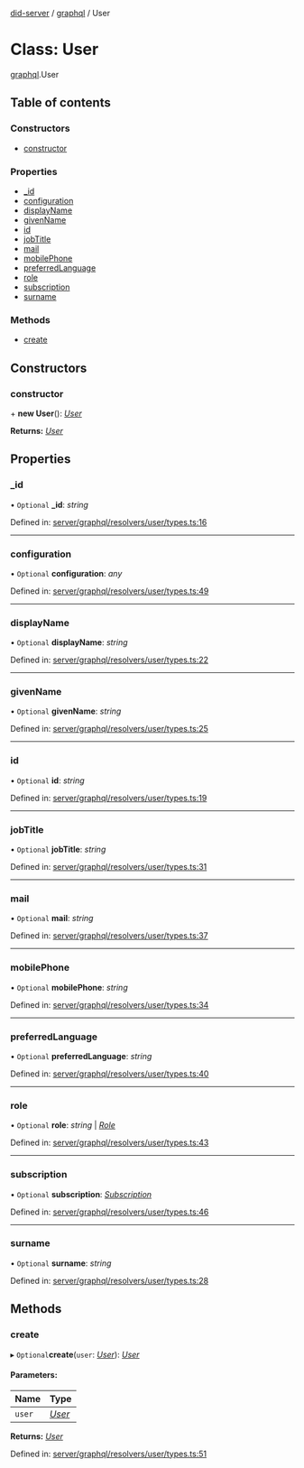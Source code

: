[did-server](../README.md) / [graphql](../modules/graphql.md) / User

# Class: User

[graphql](../modules/graphql.md).User

## Table of contents

### Constructors

- [constructor](graphql.user.md#constructor)

### Properties

- [\_id](graphql.user.md#_id)
- [configuration](graphql.user.md#configuration)
- [displayName](graphql.user.md#displayname)
- [givenName](graphql.user.md#givenname)
- [id](graphql.user.md#id)
- [jobTitle](graphql.user.md#jobtitle)
- [mail](graphql.user.md#mail)
- [mobilePhone](graphql.user.md#mobilephone)
- [preferredLanguage](graphql.user.md#preferredlanguage)
- [role](graphql.user.md#role)
- [subscription](graphql.user.md#subscription)
- [surname](graphql.user.md#surname)

### Methods

- [create](graphql.user.md#create)

## Constructors

### constructor

\+ **new User**(): [*User*](graphql.user.md)

**Returns:** [*User*](graphql.user.md)

## Properties

### \_id

• `Optional` **\_id**: *string*

Defined in: [server/graphql/resolvers/user/types.ts:16](https://github.com/Puzzlepart/did/blob/dev/server/graphql/resolvers/user/types.ts#L16)

___

### configuration

• `Optional` **configuration**: *any*

Defined in: [server/graphql/resolvers/user/types.ts:49](https://github.com/Puzzlepart/did/blob/dev/server/graphql/resolvers/user/types.ts#L49)

___

### displayName

• `Optional` **displayName**: *string*

Defined in: [server/graphql/resolvers/user/types.ts:22](https://github.com/Puzzlepart/did/blob/dev/server/graphql/resolvers/user/types.ts#L22)

___

### givenName

• `Optional` **givenName**: *string*

Defined in: [server/graphql/resolvers/user/types.ts:25](https://github.com/Puzzlepart/did/blob/dev/server/graphql/resolvers/user/types.ts#L25)

___

### id

• `Optional` **id**: *string*

Defined in: [server/graphql/resolvers/user/types.ts:19](https://github.com/Puzzlepart/did/blob/dev/server/graphql/resolvers/user/types.ts#L19)

___

### jobTitle

• `Optional` **jobTitle**: *string*

Defined in: [server/graphql/resolvers/user/types.ts:31](https://github.com/Puzzlepart/did/blob/dev/server/graphql/resolvers/user/types.ts#L31)

___

### mail

• `Optional` **mail**: *string*

Defined in: [server/graphql/resolvers/user/types.ts:37](https://github.com/Puzzlepart/did/blob/dev/server/graphql/resolvers/user/types.ts#L37)

___

### mobilePhone

• `Optional` **mobilePhone**: *string*

Defined in: [server/graphql/resolvers/user/types.ts:34](https://github.com/Puzzlepart/did/blob/dev/server/graphql/resolvers/user/types.ts#L34)

___

### preferredLanguage

• `Optional` **preferredLanguage**: *string*

Defined in: [server/graphql/resolvers/user/types.ts:40](https://github.com/Puzzlepart/did/blob/dev/server/graphql/resolvers/user/types.ts#L40)

___

### role

• `Optional` **role**: *string* \| [*Role*](graphql.role.md)

Defined in: [server/graphql/resolvers/user/types.ts:43](https://github.com/Puzzlepart/did/blob/dev/server/graphql/resolvers/user/types.ts#L43)

___

### subscription

• `Optional` **subscription**: [*Subscription*](graphql.subscription.md)

Defined in: [server/graphql/resolvers/user/types.ts:46](https://github.com/Puzzlepart/did/blob/dev/server/graphql/resolvers/user/types.ts#L46)

___

### surname

• `Optional` **surname**: *string*

Defined in: [server/graphql/resolvers/user/types.ts:28](https://github.com/Puzzlepart/did/blob/dev/server/graphql/resolvers/user/types.ts#L28)

## Methods

### create

▸ `Optional`**create**(`user`: [*User*](graphql.user.md)): [*User*](graphql.user.md)

#### Parameters:

Name | Type |
:------ | :------ |
`user` | [*User*](graphql.user.md) |

**Returns:** [*User*](graphql.user.md)

Defined in: [server/graphql/resolvers/user/types.ts:51](https://github.com/Puzzlepart/did/blob/dev/server/graphql/resolvers/user/types.ts#L51)
